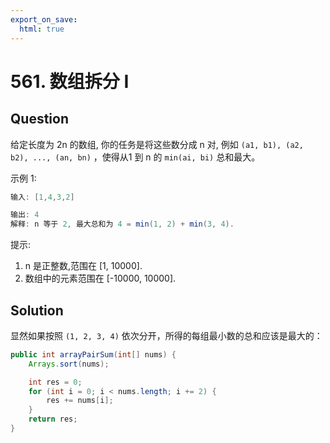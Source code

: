 ```yaml
---
export_on_save:
  html: true
---
```


# 561. 数组拆分 I

## Question

给定长度为 2n 的数组, 你的任务是将这些数分成 n 对, 例如 `(a1, b1), (a2, b2), ..., (an, bn)` ，使得从1 到 n 的 `min(ai, bi)` 总和最大。

示例 1:

```java
输入: [1,4,3,2]

输出: 4
解释: n 等于 2, 最大总和为 4 = min(1, 2) + min(3, 4).
```

提示:

1. n 是正整数,范围在 [1, 10000].
2. 数组中的元素范围在 [-10000, 10000].

## Solution

显然如果按照 `(1, 2, 3, 4)` 依次分开，所得的每组最小数的总和应该是最大的：

```java
public int arrayPairSum(int[] nums) {
    Arrays.sort(nums);

    int res = 0;
    for (int i = 0; i < nums.length; i += 2) {
        res += nums[i];
    }
    return res;
}
```